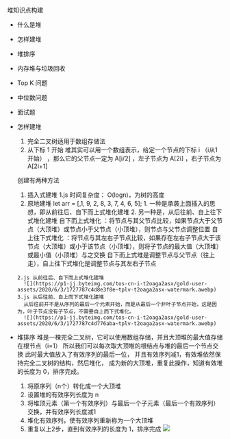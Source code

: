 [](https://juejin.cn/post/6844904179278823437)

堆知识点构建
- 什么是堆
- 怎样建堆
- 堆排序
- 内存堆与垃圾回收
- Top K 问题
- 中位数问题
- 面试题

- 怎样建堆
  1. 完全二叉树适用于数组存储法
  2. 从下标 1 开始
    堆其实可以用一个数组表示，给定一个节点的下标 i （i从1开始） ，那么它的父节点一定为 A[i/2] ，左子节点为 A[2i] ，右子节点为 A[2i+1]

  创建有两种方法
    1. 插入式建堆
      1.js
      时间复杂度： O(logn)，为树的高度
    2. 原地建堆
      let arr = [,1, 9, 2, 8, 3, 7, 4, 6, 5];
      1. 一种是承袭上面插入的思想，即从前往后、自下而上式堆化建堆
      2. 另一种是，从后往前、自上往下式堆化建堆
      自下而上式堆化 ：将节点与其父节点比较，如果节点大于父节点（大顶堆）或节点小于父节点（小顶堆），则节点与父节点调整位置
      自上往下式堆化 ：将节点与其左右子节点比较，如果存在左右子节点大于该节点（大顶堆）或小于该节点（小顶堆），则将子节点的最大值（大顶堆）或最小值（小顶堆）与之交换
      自下而上式堆是调整节点与父节点（往上走），自上往下式堆化是调整节点与其左右子节点

      

      2.js 从前往后、自下而上式堆化建堆
        ![](https://p1-jj.byteimg.com/tos-cn-i-t2oaga2asx/gold-user-assets/2020/6/3/1727787c4d8e3f8e~tplv-t2oaga2asx-watermark.awebp)
      3.js 从后往前、自上而下式堆化建堆
        从后往前并不是从序列的最后一个元素开始，而是从最后一个非叶子节点开始，这是因为，叶子节点没有子节点，不需要自上而下式堆化。
        ![](https://p1-jj.byteimg.com/tos-cn-i-t2oaga2asx/gold-user-assets/2020/6/3/1727787c4d776aba~tplv-t2oaga2asx-watermark.awebp)
      
- 堆排序
  堆是一棵完全二叉树，它可以使用数组存储，并且大顶堆的最大值存储在根节点（i=1）
  所以我们可以每次取大顶堆的根结点与堆的最后一个节点交换
  此时最大值放入了有效序列的最后一位，
  并且有效序列减1，有效堆依然保持完全二叉树的结构，然后堆化，
  成为新的大顶堆，重复此操作，知道有效堆的长度为 0，排序完成。
  1. 将原序列（n个）转化成一个大顶堆
  2. 设置堆的有效序列长度为 n
  3. 将堆顶元素（第一个有效序列）与最后一个子元素（最后一个有效序列）交换，并有效序列长度减1
  4. 堆化有效序列，使有效序列重新称为一个大顶堆
  5. 重复以上2步，直到有效序列的长度为 1，排序完成
  ![](https://p1-jj.byteimg.com/tos-cn-i-t2oaga2asx/gold-user-assets/2020/6/3/1727787c4d742609~tplv-t2oaga2asx-watermark.awebp)

  